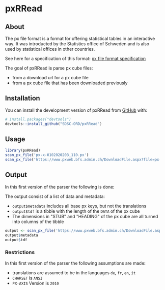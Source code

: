 
# pxRRead

<!-- badges: start -->
<!-- badges: end -->

## About

The px file format is a format for offering statistical tables
in an interactive way. It was introducted by the Statistics office of Schweden and
is also used by statistical offices in other countries.

See here for a specification of this format: [px file format specification](https://www.scb.se/en/services/statistical-programs-for-px-files/px-file-format/)

The goal of pxRRead is parse px cube files:
- from a download url for a px cube file
- from a px cube file that has been downloaded previously

## Installation

You can install the development version of pxRRead from [GitHub](https://github.com/) with:

``` r
# install.packages("devtools")
devtools::install_github("SDSC-ORD/pxRRead")
```

## Usage

``` r
library(pxRRead)
scan_px_file('px-x-0102020203_110.px')
scan_px_file('https://www.pxweb.bfs.admin.ch/DownloadFile.aspx?file=px-x-0602000000_107')
```

## Output

In this first version of the parser the following is done:

The output consist of a list of data and metadata:
- `output$metadata` includes all base px keys, but not the translations
- `output$tdf` is a tibble with the length of the `DATA` of the px cube 
- The dimensions in "STUB" and "HEADING" of the px cube are all turned into columns of the tibble

``` r
output <- scan_px_file('https://www.pxweb.bfs.admin.ch/DownloadFile.aspx?file=px-x-0602000000_107')
output$metadata
output$tdf
```

### Restrictions

In this first version of the parser the following assumptions are made:

- translations are assumed to be in the languages `de`, `fr`, `en`, `it`
- `CHARSET` is `ANSI`
- `PX-AXIS` Version is `2010`
